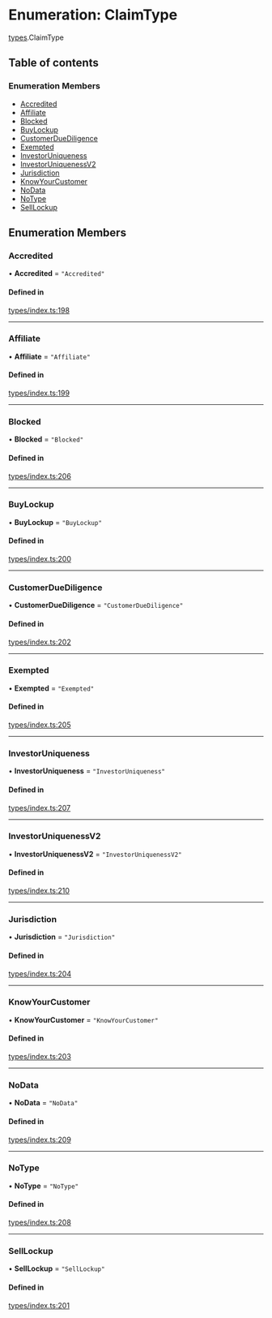 # Enumeration: ClaimType

[types](../wiki/types).ClaimType

## Table of contents

### Enumeration Members

- [Accredited](../wiki/types.ClaimType#accredited)
- [Affiliate](../wiki/types.ClaimType#affiliate)
- [Blocked](../wiki/types.ClaimType#blocked)
- [BuyLockup](../wiki/types.ClaimType#buylockup)
- [CustomerDueDiligence](../wiki/types.ClaimType#customerduediligence)
- [Exempted](../wiki/types.ClaimType#exempted)
- [InvestorUniqueness](../wiki/types.ClaimType#investoruniqueness)
- [InvestorUniquenessV2](../wiki/types.ClaimType#investoruniquenessv2)
- [Jurisdiction](../wiki/types.ClaimType#jurisdiction)
- [KnowYourCustomer](../wiki/types.ClaimType#knowyourcustomer)
- [NoData](../wiki/types.ClaimType#nodata)
- [NoType](../wiki/types.ClaimType#notype)
- [SellLockup](../wiki/types.ClaimType#selllockup)

## Enumeration Members

### Accredited

• **Accredited** = ``"Accredited"``

#### Defined in

[types/index.ts:198](https://github.com/PolymeshAssociation/polymesh-sdk/blob/31fdce23/src/types/index.ts#L198)

___

### Affiliate

• **Affiliate** = ``"Affiliate"``

#### Defined in

[types/index.ts:199](https://github.com/PolymeshAssociation/polymesh-sdk/blob/31fdce23/src/types/index.ts#L199)

___

### Blocked

• **Blocked** = ``"Blocked"``

#### Defined in

[types/index.ts:206](https://github.com/PolymeshAssociation/polymesh-sdk/blob/31fdce23/src/types/index.ts#L206)

___

### BuyLockup

• **BuyLockup** = ``"BuyLockup"``

#### Defined in

[types/index.ts:200](https://github.com/PolymeshAssociation/polymesh-sdk/blob/31fdce23/src/types/index.ts#L200)

___

### CustomerDueDiligence

• **CustomerDueDiligence** = ``"CustomerDueDiligence"``

#### Defined in

[types/index.ts:202](https://github.com/PolymeshAssociation/polymesh-sdk/blob/31fdce23/src/types/index.ts#L202)

___

### Exempted

• **Exempted** = ``"Exempted"``

#### Defined in

[types/index.ts:205](https://github.com/PolymeshAssociation/polymesh-sdk/blob/31fdce23/src/types/index.ts#L205)

___

### InvestorUniqueness

• **InvestorUniqueness** = ``"InvestorUniqueness"``

#### Defined in

[types/index.ts:207](https://github.com/PolymeshAssociation/polymesh-sdk/blob/31fdce23/src/types/index.ts#L207)

___

### InvestorUniquenessV2

• **InvestorUniquenessV2** = ``"InvestorUniquenessV2"``

#### Defined in

[types/index.ts:210](https://github.com/PolymeshAssociation/polymesh-sdk/blob/31fdce23/src/types/index.ts#L210)

___

### Jurisdiction

• **Jurisdiction** = ``"Jurisdiction"``

#### Defined in

[types/index.ts:204](https://github.com/PolymeshAssociation/polymesh-sdk/blob/31fdce23/src/types/index.ts#L204)

___

### KnowYourCustomer

• **KnowYourCustomer** = ``"KnowYourCustomer"``

#### Defined in

[types/index.ts:203](https://github.com/PolymeshAssociation/polymesh-sdk/blob/31fdce23/src/types/index.ts#L203)

___

### NoData

• **NoData** = ``"NoData"``

#### Defined in

[types/index.ts:209](https://github.com/PolymeshAssociation/polymesh-sdk/blob/31fdce23/src/types/index.ts#L209)

___

### NoType

• **NoType** = ``"NoType"``

#### Defined in

[types/index.ts:208](https://github.com/PolymeshAssociation/polymesh-sdk/blob/31fdce23/src/types/index.ts#L208)

___

### SellLockup

• **SellLockup** = ``"SellLockup"``

#### Defined in

[types/index.ts:201](https://github.com/PolymeshAssociation/polymesh-sdk/blob/31fdce23/src/types/index.ts#L201)
